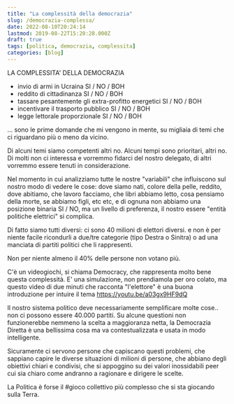 ```yaml
---
title: "La complessità della democrazia"
slug: /democrazia-complessa/
date: 2022-08-10T20:24:14
lastmod: 2019-08-22T15:20:28.000Z
draft: true
tags: [politica, democrazia, complessita]
categories: [blog]
---
```



LA COMPLESSITA' DELLA DEMOCRAZIA

- invio di armi in Ucraina SI / NO / BOH
- reddito di cittadinanza SI / NO / BOH
- tassare pesantemente gli extra-profitto energetici SI / NO / BOH
- incentivare il trasporto pubblico SI / NO / BOH
- legge lettorale proporzionale SI / NO / BOH

... sono le prime domande che mi vengono in mente, su migliaia di temi che ci riguardano più o meno da vicino.

Di alcuni temi siamo competenti altri no. Alcuni tempi sono prioritari, altri no.
Di molti non ci interessa e vorremmo fidarci del nostro delegato, di altri vorremmo essere tenuti in considerazione.

Nel momento in cui analizziamo tutte le nostre "variabili" che influiscono sul nostro modo di vedere le cose: dove siamo nati, colore della pelle, reddito, dove abitiamo, che lavoro facciamo, che libri abbiamo letto, cosa pensiamo della morte, se abbiamo figli, etc etc, e di ognuna non abbiamo una posizione binaria SI / NO, ma un livello di preferenza, il nostro essere "entità politiche elettrici" si complica.

Di fatto siamo tutti diversi: ci sono 40 milioni di elettori diversi. e non è per niente facile ricondurli a due/tre categorie (tipo Destra o Sinitra) o ad una manciata di partiti politici che li rappresenti.

Non per niente almeno il 40% delle persone non votano più.

C'è un videogiochi, si chiama Democracy, che rappresenta molto bene questa complessità. E' una simulazione, non prendiamola per oro colato, ma questo video di due minuti che racconta "l'elettore" è una buona introduzione per intuire il tema https://youtu.be/a03gx9HF9dQ

Il nostro sistema politico deve necessariamente semplificare molte cose.. non ci possono essere 40.000 partiti. Su alcune questioni non funzionerebbe nemmeno la scelta a maggioranza netta, la Democrazia Diretta è una bellissima cosa ma va contestualizzata e usata in modo intelligente.

Sicuramente ci servono persone che capiscano questi problemi, che sappiano capire le diverse situazioni di milioni di persone, che abbiano degli obiettivi chiari e condivisi, che si appoggino su dei valori inossidabili peer cui sia chiaro come andranno a ragionare e dirigere le scelte.

La Politica è forse il #gioco collettivo più complesso che si sta giocando sulla Terra.
